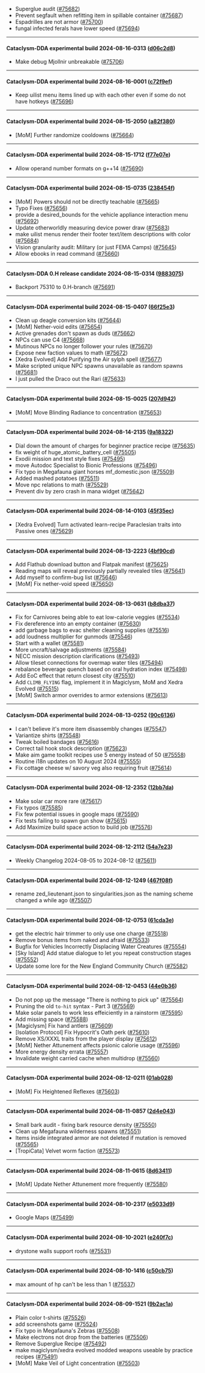 * Superglue audit ([#75682](https://github.com/CleverRaven/Cataclysm-DDA/pull/75682))
* Prevent segfault when refitting item in spillable container ([#75687](https://github.com/CleverRaven/Cataclysm-DDA/pull/75687))
* Espadrilles are not armor ([#75700](https://github.com/CleverRaven/Cataclysm-DDA/pull/75700))
* fungal infected ferals have lower speed ([#75694](https://github.com/CleverRaven/Cataclysm-DDA/pull/75694))

---

#### Cataclysm-DDA experimental build 2024-08-16-0313 ([d06c2d8](https://github.com/CleverRaven/Cataclysm-DDA/releases/tag/cdda-experimental-2024-08-16-0313))

* Make debug Mjollnir unbreakable ([#75706](https://github.com/CleverRaven/Cataclysm-DDA/pull/75706))

---

#### Cataclysm-DDA experimental build 2024-08-16-0001 ([c72f9ef](https://github.com/CleverRaven/Cataclysm-DDA/releases/tag/cdda-experimental-2024-08-16-0001))

* Keep uilist menu items lined up with each other even if some do not have hotkeys ([#75696](https://github.com/CleverRaven/Cataclysm-DDA/pull/75696))

---

#### Cataclysm-DDA experimental build 2024-08-15-2050 ([a82f380](https://github.com/CleverRaven/Cataclysm-DDA/releases/tag/cdda-experimental-2024-08-15-2050))

* [MoM] Further randomize cooldowns ([#75664](https://github.com/CleverRaven/Cataclysm-DDA/pull/75664))

---

#### Cataclysm-DDA experimental build 2024-08-15-1712 ([f77e07e](https://github.com/CleverRaven/Cataclysm-DDA/releases/tag/cdda-experimental-2024-08-15-1712))

* Allow operand number formats on g++14 ([#75690](https://github.com/CleverRaven/Cataclysm-DDA/pull/75690))

---

#### Cataclysm-DDA experimental build 2024-08-15-0735 ([238454f](https://github.com/CleverRaven/Cataclysm-DDA/releases/tag/cdda-experimental-2024-08-15-0735))

* [MoM] Powers should not be directly teachable ([#75665](https://github.com/CleverRaven/Cataclysm-DDA/pull/75665))
* Typo Fixes ([#75656](https://github.com/CleverRaven/Cataclysm-DDA/pull/75656))
* provide a desired_bounds for the vehicle appliance interaction menu ([#75692](https://github.com/CleverRaven/Cataclysm-DDA/pull/75692))
* Update otherworldly measuring device power draw ([#75683](https://github.com/CleverRaven/Cataclysm-DDA/pull/75683))
* make uilist menus render their footer text/item descriptions with color ([#75684](https://github.com/CleverRaven/Cataclysm-DDA/pull/75684))
* Vision granularity audit: Military (or just FEMA Camps) ([#75645](https://github.com/CleverRaven/Cataclysm-DDA/pull/75645))
* Allow ebooks in read command ([#75660](https://github.com/CleverRaven/Cataclysm-DDA/pull/75660))

---

#### Cataclysm-DDA 0.H release candidate 2024-08-15-0314 ([9883075](https://github.com/CleverRaven/Cataclysm-DDA/releases/tag/cdda-0.H-2024-08-15-0314))

* Backport 75310 to 0.H-branch ([#75691](https://github.com/CleverRaven/Cataclysm-DDA/pull/75691))

---

#### Cataclysm-DDA experimental build 2024-08-15-0407 ([66f25e3](https://github.com/CleverRaven/Cataclysm-DDA/releases/tag/cdda-experimental-2024-08-15-0407))

* Clean up deagle conversion kits ([#75644](https://github.com/CleverRaven/Cataclysm-DDA/pull/75644))
* [MoM] Nether-void edits ([#75654](https://github.com/CleverRaven/Cataclysm-DDA/pull/75654))
* Active grenades don't spawn as duds ([#75662](https://github.com/CleverRaven/Cataclysm-DDA/pull/75662))
* NPCs can use C4 ([#75668](https://github.com/CleverRaven/Cataclysm-DDA/pull/75668))
* Mutinous NPCs no longer follower your rules ([#75670](https://github.com/CleverRaven/Cataclysm-DDA/pull/75670))
* Expose new faction values to math ([#75672](https://github.com/CleverRaven/Cataclysm-DDA/pull/75672))
* [Xedra Evolved] Add Purifying the Air sylph spell ([#75677](https://github.com/CleverRaven/Cataclysm-DDA/pull/75677))
* Make scripted unique NPC spawns unavailable as random spawns ([#75681](https://github.com/CleverRaven/Cataclysm-DDA/pull/75681))
* I just pulled the Draco out the Rari ([#75633](https://github.com/CleverRaven/Cataclysm-DDA/pull/75633))

---

#### Cataclysm-DDA experimental build 2024-08-15-0025 ([207d942](https://github.com/CleverRaven/Cataclysm-DDA/releases/tag/cdda-experimental-2024-08-15-0025))

* [MoM] Move Blinding Radiance to concentration ([#75653](https://github.com/CleverRaven/Cataclysm-DDA/pull/75653))

---

#### Cataclysm-DDA experimental build 2024-08-14-2135 ([9a18322](https://github.com/CleverRaven/Cataclysm-DDA/releases/tag/cdda-experimental-2024-08-14-2135))

* Dial down the amount of charges for beginner practice recipe ([#75635](https://github.com/CleverRaven/Cataclysm-DDA/pull/75635))
* fix weight of huge_atomic_battery_cell ([#75505](https://github.com/CleverRaven/Cataclysm-DDA/pull/75505))
* Exodii mission and text style fixes ([#75495](https://github.com/CleverRaven/Cataclysm-DDA/pull/75495))
* move Autodoc Specialist to Bionic Professions ([#75496](https://github.com/CleverRaven/Cataclysm-DDA/pull/75496))
* Fix typo in Megafauna giant horses mf_domestic.json ([#75509](https://github.com/CleverRaven/Cataclysm-DDA/pull/75509))
* Added mashed potatoes ([#75511](https://github.com/CleverRaven/Cataclysm-DDA/pull/75511))
* Move npc relations to math ([#75529](https://github.com/CleverRaven/Cataclysm-DDA/pull/75529))
* Prevent div by zero crash in mana widget ([#75642](https://github.com/CleverRaven/Cataclysm-DDA/pull/75642))

---

#### Cataclysm-DDA experimental build 2024-08-14-0103 ([45f35ec](https://github.com/CleverRaven/Cataclysm-DDA/releases/tag/cdda-experimental-2024-08-14-0103))

* [Xedra Evolved] Turn activated learn-recipe Paraclesian traits into Passive ones ([#75629](https://github.com/CleverRaven/Cataclysm-DDA/pull/75629))

---

#### Cataclysm-DDA experimental build 2024-08-13-2223 ([4bf90cd](https://github.com/CleverRaven/Cataclysm-DDA/releases/tag/cdda-experimental-2024-08-13-2223))

* Add Flathub download button and Flatpak manifest ([#75625](https://github.com/CleverRaven/Cataclysm-DDA/pull/75625))
* Reading maps will reveal previously partially revealed tiles ([#75641](https://github.com/CleverRaven/Cataclysm-DDA/pull/75641))
* Add myself to confirm-bug list ([#75646](https://github.com/CleverRaven/Cataclysm-DDA/pull/75646))
* [MoM] Fix nether-void speed ([#75650](https://github.com/CleverRaven/Cataclysm-DDA/pull/75650))

---

#### Cataclysm-DDA experimental build 2024-08-13-0631 ([b8dba37](https://github.com/CleverRaven/Cataclysm-DDA/releases/tag/cdda-experimental-2024-08-13-0631))

* Fix for Carnivores being able to eat low-calorie veggies ([#75534](https://github.com/CleverRaven/Cataclysm-DDA/pull/75534))
* Fix dereference into an empty container ([#75630](https://github.com/CleverRaven/Cataclysm-DDA/pull/75630))
* add garbage bags to evac shelter cleaning supplies ([#75516](https://github.com/CleverRaven/Cataclysm-DDA/pull/75516))
* add loudness multiplier for gunmods ([#75546](https://github.com/CleverRaven/Cataclysm-DDA/pull/75546))
* Start with a wallet ([#75581](https://github.com/CleverRaven/Cataclysm-DDA/pull/75581))
* More uncraft/salvage adjustments ([#75584](https://github.com/CleverRaven/Cataclysm-DDA/pull/75584))
* NECC mission description clarifications ([#75493](https://github.com/CleverRaven/Cataclysm-DDA/pull/75493))
* Allow tileset connections for overmap water tiles ([#75494](https://github.com/CleverRaven/Cataclysm-DDA/pull/75494))
* rebalance beverage quench based on oral hydration index ([#75498](https://github.com/CleverRaven/Cataclysm-DDA/pull/75498))
* Add EoC effect that return closest city ([#75510](https://github.com/CleverRaven/Cataclysm-DDA/pull/75510))
* Add `CLIMB_FLYING` flag, implement it in Magiclysm, MoM and Xedra Evolved ([#75515](https://github.com/CleverRaven/Cataclysm-DDA/pull/75515))
* [MoM] Switch armor overrides to armor extensions ([#75613](https://github.com/CleverRaven/Cataclysm-DDA/pull/75613))

---

#### Cataclysm-DDA experimental build 2024-08-13-0252 ([90c6136](https://github.com/CleverRaven/Cataclysm-DDA/releases/tag/cdda-experimental-2024-08-13-0252))

* I can't believe it's more item disassembly changes ([#75547](https://github.com/CleverRaven/Cataclysm-DDA/pull/75547))
* Variantize shirts ([#75548](https://github.com/CleverRaven/Cataclysm-DDA/pull/75548))
* Tweak boiled bandages ([#75616](https://github.com/CleverRaven/Cataclysm-DDA/pull/75616))
* Correct tail hook stock description ([#75623](https://github.com/CleverRaven/Cataclysm-DDA/pull/75623))
* Make aim game toolkit recipes use 5 energy instead of 50 ([#75558](https://github.com/CleverRaven/Cataclysm-DDA/pull/75558))
* Routine i18n updates on 10 August 2024 ([#75555](https://github.com/CleverRaven/Cataclysm-DDA/pull/75555))
* Fix cottage cheese w/ savory veg also requiring fruit ([#75614](https://github.com/CleverRaven/Cataclysm-DDA/pull/75614))

---

#### Cataclysm-DDA experimental build 2024-08-12-2352 ([12bb7da](https://github.com/CleverRaven/Cataclysm-DDA/releases/tag/cdda-experimental-2024-08-12-2352))

* Make solar car more rare ([#75617](https://github.com/CleverRaven/Cataclysm-DDA/pull/75617))
* Fix typos ([#75585](https://github.com/CleverRaven/Cataclysm-DDA/pull/75585))
* Fix few potential issues in google maps ([#75590](https://github.com/CleverRaven/Cataclysm-DDA/pull/75590))
* Fix tests failing to spawn gun show ([#75615](https://github.com/CleverRaven/Cataclysm-DDA/pull/75615))
* Add Maximize build space action to build job ([#75576](https://github.com/CleverRaven/Cataclysm-DDA/pull/75576))

---

#### Cataclysm-DDA experimental build 2024-08-12-2112 ([54a7e23](https://github.com/CleverRaven/Cataclysm-DDA/releases/tag/cdda-experimental-2024-08-12-2112))

* Weekly Changelog 2024-08-05 to 2024-08-12 ([#75611](https://github.com/CleverRaven/Cataclysm-DDA/pull/75611))

---

#### Cataclysm-DDA experimental build 2024-08-12-1249 ([467f08f](https://github.com/CleverRaven/Cataclysm-DDA/releases/tag/cdda-experimental-2024-08-12-1249))

* rename zed_lieutenant.json to singularities.json as the naming scheme changed a while ago ([#75507](https://github.com/CleverRaven/Cataclysm-DDA/pull/75507))

---

#### Cataclysm-DDA experimental build 2024-08-12-0753 ([61cda3e](https://github.com/CleverRaven/Cataclysm-DDA/releases/tag/cdda-experimental-2024-08-12-0753))

* get the electric hair trimmer to only use one charge ([#75518](https://github.com/CleverRaven/Cataclysm-DDA/pull/75518))
* Remove bonus items from naked and afraid ([#75533](https://github.com/CleverRaven/Cataclysm-DDA/pull/75533))
* Bugfix for Vehicles Incorrectly Displacing Water Creatures ([#75554](https://github.com/CleverRaven/Cataclysm-DDA/pull/75554))
* [Sky Island] Add statue dialogue to let you repeat construction stages ([#75552](https://github.com/CleverRaven/Cataclysm-DDA/pull/75552))
* Update some lore for the New England Community Church ([#75582](https://github.com/CleverRaven/Cataclysm-DDA/pull/75582))

---

#### Cataclysm-DDA experimental build 2024-08-12-0453 ([44e0b36](https://github.com/CleverRaven/Cataclysm-DDA/releases/tag/cdda-experimental-2024-08-12-0453))

* Do not pop up the message "There is nothing to pick up" ([#75564](https://github.com/CleverRaven/Cataclysm-DDA/pull/75564))
* Pruning the old ``to-hit`` syntax - Part 3 ([#75569](https://github.com/CleverRaven/Cataclysm-DDA/pull/75569))
* Make solar panels to work less effeiciently in a rainstorm ([#75595](https://github.com/CleverRaven/Cataclysm-DDA/pull/75595))
* Add missing space ([#75588](https://github.com/CleverRaven/Cataclysm-DDA/pull/75588))
* [Magiclysm] Fix hand antlers ([#75609](https://github.com/CleverRaven/Cataclysm-DDA/pull/75609))
* [Isolation Protocol] Fix Hypocrit's Oath perk ([#75610](https://github.com/CleverRaven/Cataclysm-DDA/pull/75610))
* Remove XS/XXXL traits from the player display ([#75612](https://github.com/CleverRaven/Cataclysm-DDA/pull/75612))
* [MoM] Nether Attunement affects psionic calorie usage ([#75596](https://github.com/CleverRaven/Cataclysm-DDA/pull/75596))
* More energy density errata ([#75557](https://github.com/CleverRaven/Cataclysm-DDA/pull/75557))
* Invalidate weight carried cache when multidrop ([#75560](https://github.com/CleverRaven/Cataclysm-DDA/pull/75560))

---

#### Cataclysm-DDA experimental build 2024-08-12-0211 ([01ab028](https://github.com/CleverRaven/Cataclysm-DDA/releases/tag/cdda-experimental-2024-08-12-0211))

* [MoM] Fix Heightened Reflexes ([#75603](https://github.com/CleverRaven/Cataclysm-DDA/pull/75603))

---

#### Cataclysm-DDA experimental build 2024-08-11-0857 ([2d4e043](https://github.com/CleverRaven/Cataclysm-DDA/releases/tag/cdda-experimental-2024-08-11-0857))

* Small bark audit - fixing bark resource density ([#75550](https://github.com/CleverRaven/Cataclysm-DDA/pull/75550))
* Clean up Megafauna wilderness spawns ([#75551](https://github.com/CleverRaven/Cataclysm-DDA/pull/75551))
* Items inside integrated armor are not deleted if mutation is removed ([#75565](https://github.com/CleverRaven/Cataclysm-DDA/pull/75565))
* [TropiCata] Velvet worm faction ([#75573](https://github.com/CleverRaven/Cataclysm-DDA/pull/75573))

---

#### Cataclysm-DDA experimental build 2024-08-11-0615 ([8d63411](https://github.com/CleverRaven/Cataclysm-DDA/releases/tag/cdda-experimental-2024-08-11-0615))

* [MoM] Update Nether Attunement more frequently ([#75580](https://github.com/CleverRaven/Cataclysm-DDA/pull/75580))

---

#### Cataclysm-DDA experimental build 2024-08-10-2317 ([e5033d9](https://github.com/CleverRaven/Cataclysm-DDA/releases/tag/cdda-experimental-2024-08-10-2317))

* Google Maps ([#75499](https://github.com/CleverRaven/Cataclysm-DDA/pull/75499))

---

#### Cataclysm-DDA experimental build 2024-08-10-2021 ([e240f7c](https://github.com/CleverRaven/Cataclysm-DDA/releases/tag/cdda-experimental-2024-08-10-2021))

* drystone walls support roofs ([#75531](https://github.com/CleverRaven/Cataclysm-DDA/pull/75531))

---

#### Cataclysm-DDA experimental build 2024-08-10-1416 ([c50cb75](https://github.com/CleverRaven/Cataclysm-DDA/releases/tag/cdda-experimental-2024-08-10-1416))

* max amount of hp can't be less than 1 ([#75537](https://github.com/CleverRaven/Cataclysm-DDA/pull/75537))

---

#### Cataclysm-DDA experimental build 2024-08-09-1521 ([9b2ac1a](https://github.com/CleverRaven/Cataclysm-DDA/releases/tag/cdda-experimental-2024-08-09-1521))

* Plain color t-shirts ([#75526](https://github.com/CleverRaven/Cataclysm-DDA/pull/75526))
* add screenshots game ([#75524](https://github.com/CleverRaven/Cataclysm-DDA/pull/75524))
* Fix typo in Megafauna's Zebras ([#75508](https://github.com/CleverRaven/Cataclysm-DDA/pull/75508))
* Make electrons not drop from the batteries ([#75506](https://github.com/CleverRaven/Cataclysm-DDA/pull/75506))
* Remove Superglue Recipe ([#75492](https://github.com/CleverRaven/Cataclysm-DDA/pull/75492))
* make magiclysm/xedra evolved modded weapons useable by practice recipes ([#75491](https://github.com/CleverRaven/Cataclysm-DDA/pull/75491))
* [MoM] Make Veil of Light concentration ([#75503](https://github.com/CleverRaven/Cataclysm-DDA/pull/75503))

